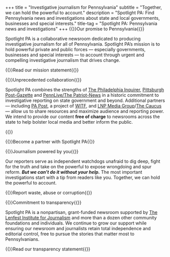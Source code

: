 +++
title = "Investigative journalism for Pennsylvania"
subtitle = "Together, we can hold the powerful to account."
description = "Spotlight PA: Find Pennsylvania news and investigations about state and local governments, businesses and special interests."
title-tag = "Spotlight PA: Pennsylvania news and investigations"
+++
{{<content-header>}}Our promise to Pennsylvania{{</content-header>}}

Spotlight PA is a collaborative newsroom dedicated to producing investigative journalism for all of Pennsylvania. Spotlight PA’s mission is to hold powerful private and public forces — especially governments, businesses and special interests — to account through urgent and compelling investigative journalism that drives change.

{{<right-link href="/about/">}}Read our mission statement{{</right-link>}}

{{<content-header>}}Unprecedented collaboration{{</content-header>}}

Spotlight PA combines the strengths of [The Philadelphia Inquirer](https://www.inquirer.com), [Pittsburgh Post-Gazette](https://www.post-gazette.com) and [PennLive/The Patriot-News](https://www.pennlive.com) in a historic commitment to investigative reporting on state government and beyond. Additional partners — including [PA Post](https://papost.org), a project of [WITF](www.witf.org), and [LNP Media Group](https://lnpmediagroup.com)/[The Caucus](https://caucuspa.com/) — allow us to share resources and maximize audience and reporting power. We intend to provide our content **free of charge** to newsrooms across the state to help bolster local media and better inform the public.

{{<partner-logos>}}

{{<right-link href="/contact/">}}Become a partner with Spotlight PA{{</right-link>}}

{{<content-header>}}Journalism powered by you{{</content-header>}}

Our reporters serve as independent watchdogs unafraid to dig deep, fight for the truth and take on the powerful to expose wrongdoing and spur reform. **_But we can’t do it without your help._** The most important investigations start with a tip from readers like you. Together, we can hold the powerful to account.

{{<right-link href="/tips/">}}Report waste, abuse or corruption{{</right-link>}}

{{<content-header>}}Commitment to transparency{{</content-header>}}

Spotlight PA is a nonpartisan, grant-funded newsroom supported by [The Lenfest Institute for Journalism](https://www.lenfestinstitute.org) and more than a dozen other community foundations and individuals. We continue to grow our support while ensuring our newsroom and journalists retain total independence and editorial control, free to pursue the stories that matter most to Pennsylvanians.

{{<right-link href="/support/">}}Read our transparency statement{{</right-link>}}
